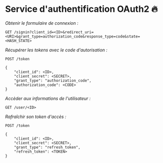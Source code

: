# Service d'authentification OAuth2 🔥


*Obtenir le formulaire de connexion :*
```
GET /signin?client_id=<ID>&redirect_uri=<URI>&grant_type=authorization_code&response_type=code&state=<HASH_STATE>
```

*Récupérer les tokens avec le code d'autorisation :*
```
POST /token

{
    "client_id": <ID>,
    "client_secret": <SECRET>,
    "grant_type": "authorization_code",
    "authorization_code": <CODE>
}
```

*Accèder aux informations de l'utilisateur :*
```
GET /user/<ID>
```

*Rafraîchir son token d'accès :*
```
POST /token

{
    "client_id": <ID>,
    "client_secret": <SECRET>,
    "grant_type": "refresh_token",
    "refresh_token": <TOKEN>
}
```
